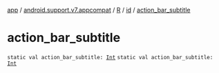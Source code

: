 [app](../../../index.md) / [android.support.v7.appcompat](../../index.md) / [R](../index.md) / [id](index.md) / [action_bar_subtitle](.)

# action_bar_subtitle

`static val action_bar_subtitle: `[`Int`](https://kotlinlang.org/api/latest/jvm/stdlib/kotlin/-int/index.html)
`static val action_bar_subtitle: `[`Int`](https://kotlinlang.org/api/latest/jvm/stdlib/kotlin/-int/index.html)